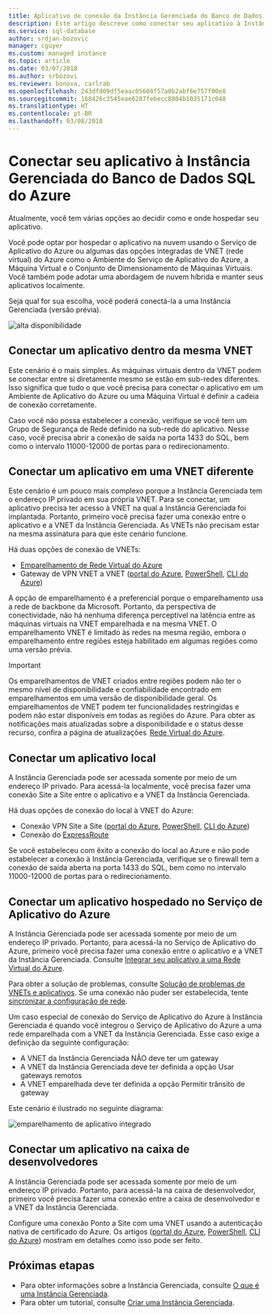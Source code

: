 ```yaml
---
title: Aplicativo de conexão da Instância Gerenciada do Banco de Dados SQL do Azure | Microsoft Docs
description: Este artigo descreve como conectar seu aplicativo à Instância Gerenciada do Banco de Dados SQL do Azure.
ms.service: sql-database
author: srdjan-bozovic
manager: cguyer
ms.custom: managed instance
ms.topic: article
ms.date: 03/07/2018
ms.author: srbozovi
ms.reviewer: bonova, carlrab
ms.openlocfilehash: 243dfd09df5eaac05608f57a0b2abf6e757f00e8
ms.sourcegitcommit: 168426c3545eae6287febecc8804b1035171c048
ms.translationtype: HT
ms.contentlocale: pt-BR
ms.lasthandoff: 03/08/2018
---
```

# <a name="connect-your-application-to-azure-sql-database-managed-instance"></a>Conectar seu aplicativo à Instância Gerenciada do Banco de Dados SQL do Azure

Atualmente, você tem várias opções ao decidir como e onde hospedar seu aplicativo. 
 
Você pode optar por hospedar o aplicativo na nuvem usando o Serviço de Aplicativo do Azure ou algumas das opções integradas de VNET (rede virtual) do Azure como o Ambiente do Serviço de Aplicativo do Azure, a Máquina Virtual e o Conjunto de Dimensionamento de Máquinas Virtuais. Você também pode adotar uma abordagem de nuvem híbrida e manter seus aplicativos localmente. 
 
Seja qual for sua escolha, você poderá conectá-la a uma Instância Gerenciada (versão prévia).  

![alta disponibilidade](./media/sql-database-managed-instance/application-deployment-topologies.png)  

## <a name="connect-an-application-inside-the-same-vnet"></a>Conectar um aplicativo dentro da mesma VNET 

Este cenário é o mais simples. As máquinas virtuais dentro da VNET podem se conectar entre si diretamente mesmo se estão em sub-redes diferentes. Isso significa que tudo o que você precisa para conectar o aplicativo em um Ambiente de Aplicativo do Azure ou uma Máquina Virtual é definir a cadeia de conexão corretamente.  
 
Caso você não possa estabelecer a conexão, verifique se você tem um Grupo de Segurança de Rede definido na sub-rede do aplicativo. Nesse caso, você precisa abrir a conexão de saída na porta 1433 do SQL, bem como o intervalo 11000-12000 de portas para o redirecionamento. 

## <a name="connect-an-application-inside-a-different-vnet"></a>Conectar um aplicativo em uma VNET diferente 

Este cenário é um pouco mais complexo porque a Instância Gerenciada tem o endereço IP privado em sua própria VNET. Para se conectar, um aplicativo precisa ter acesso à VNET na qual a Instância Gerenciada foi implantada. Portanto, primeiro você precisa fazer uma conexão entre o aplicativo e a VNET da Instância Gerenciada. As VNETs não precisam estar na mesma assinatura para que este cenário funcione. 
 
Há duas opções de conexão de VNETs: 
- [Emparelhamento de Rede Virtual do Azure](../virtual-network/virtual-network-peering-overview.md) 
- Gateway de VPN VNET a VNET ([portal do Azure](../vpn-gateway/vpn-gateway-howto-vnet-vnet-resource-manager-portal.md), [PowerShell](../vpn-gateway/vpn-gateway-vnet-vnet-rm-ps.md), [CLI do Azure](../vpn-gateway/vpn-gateway-howto-vnet-vnet-cli.md)) 
 
A opção de emparelhamento é a preferencial porque o emparelhamento usa a rede de backbone da Microsoft. Portanto, da perspectiva de conectividade, não há nenhuma diferença perceptível na latência entre as máquinas virtuais na VNET emparelhada e na mesma VNET. O emparelhamento VNET é limitado às redes na mesma região, embora o emparelhamento entre regiões esteja habilitado em algumas regiões como uma versão prévia.  
 
> [!IMPORTANT]
> Os emparelhamentos de VNET criados entre regiões podem não ter o mesmo nível de disponibilidade e confiabilidade encontrado em emparelhamentos em uma versão de disponibilidade geral. Os emparelhamentos de VNET podem ter funcionalidades restringidas e podem não estar disponíveis em todas as regiões do Azure. Para obter as notificações mais atualizadas sobre a disponibilidade e o status desse recurso, confira a página de atualizações  [Rede Virtual do Azure](https://azure.microsoft.com/updates/?product=virtual-network). 

## <a name="connect-an-on-premises-application"></a>Conectar um aplicativo local 

A Instância Gerenciada pode ser acessada somente por meio de um endereço IP privado. Para acessá-la localmente, você precisa fazer uma conexão Site a Site entre o aplicativo e a VNET da Instância Gerenciada. 
 
Há duas opções de conexão do local à VNET do Azure: 
- Conexão VPN Site a Site ([portal do Azure](../vpn-gateway/vpn-gateway-howto-site-to-site-resource-manager-portal.md), [PowerShell](../vpn-gateway/vpn-gateway-create-site-to-site-rm-powershell.md), [CLI do Azure](../vpn-gateway/vpn-gateway-howto-site-to-site-resource-manager-cli.md)) 
- Conexão do [ExpressRoute](../expressroute/expressroute-introduction.md)  
 
Se você estabeleceu com êxito a conexão do local ao Azure e não pode estabelecer a conexão à Instância Gerenciada, verifique se o firewall tem a conexão de saída aberta na porta 1433 do SQL, bem como no intervalo 11000-12000 de portas para o redirecionamento. 

## <a name="connect-an-azure-app-service-hosted-application"></a>Conectar um aplicativo hospedado no Serviço de Aplicativo do Azure 

A Instância Gerenciada pode ser acessada somente por meio de um endereço IP privado. Portanto, para acessá-la no Serviço de Aplicativo do Azure, primeiro você precisa fazer uma conexão entre o aplicativo e a VNET da Instância Gerenciada. Consulte [Integrar seu aplicativo a uma Rede Virtual do Azure](../app-service/web-sites-integrate-with-vnet.md).  
 
Para obter a solução de problemas, consulte [Solução de problemas de VNETs e aplicativos](../app-service/web-sites-integrate-with-vnet.md#troubleshooting). Se uma conexão não puder ser estabelecida, tente [sincronizar a configuração de rede](sql-database-managed-instance-sync-network-configuration.md). 
 
Um caso especial de conexão do Serviço de Aplicativo do Azure à Instância Gerenciada é quando você integrou o Serviço de Aplicativo do Azure a uma rede emparelhada com a VNET da Instância Gerenciada. Esse caso exige a definição da seguinte configuração: 

- A VNET da Instância Gerenciada NÃO deve ter um gateway  
- A VNET da Instância Gerenciada deve ter definida a opção Usar gateways remotos 
- A VNET emparelhada deve ter definida a opção Permitir trânsito de gateway 
 
Este cenário é ilustrado no seguinte diagrama:

![emparelhamento de aplicativo integrado](./media/sql-database-managed-instance/integrated-app-peering.png)
 
## <a name="connect-an-application-on-the-developers-box"></a>Conectar um aplicativo na caixa de desenvolvedores 

A Instância Gerenciada pode ser acessada somente por meio de um endereço IP privado. Portanto, para acessá-la na caixa de desenvolvedor, primeiro você precisa fazer uma conexão entre a caixa de desenvolvedor e a VNET da Instância Gerenciada.  
 
Configure uma conexão Ponto a Site com uma VNET usando a autenticação nativa de certificado do Azure. Os artigos ([portal do Azure](../vpn-gateway/vpn-gateway-howto-point-to-site-resource-manager-portal.md), [PowerShell](../vpn-gateway/vpn-gateway-howto-point-to-site-rm-ps.md), [CLI do Azure](../vpn-gateway/vpn-gateway-howto-point-to-site-classic-azure-portal.md)) mostram em detalhes como isso pode ser feito.  

## <a name="next-steps"></a>Próximas etapas

- Para obter informações sobre a Instância Gerenciada, consulte [O que é uma Instância Gerenciada](sql-database-managed-instance.md).
- Para obter um tutorial, consulte [Criar uma Instância Gerenciada](sql-database-managed-instance-tutorial-portal.md).
